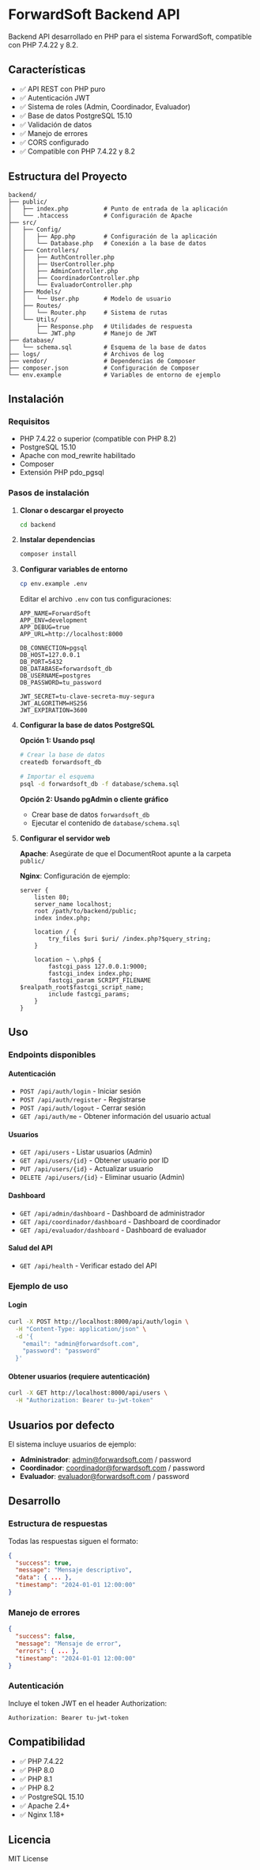 # ForwardSoft Backend API

Backend API desarrollado en PHP para el sistema ForwardSoft, compatible con PHP 7.4.22 y 8.2.

## Características

- ✅ API REST con PHP puro
- ✅ Autenticación JWT
- ✅ Sistema de roles (Admin, Coordinador, Evaluador)
- ✅ Base de datos PostgreSQL 15.10
- ✅ Validación de datos
- ✅ Manejo de errores
- ✅ CORS configurado
- ✅ Compatible con PHP 7.4.22 y 8.2

## Estructura del Proyecto

```
backend/
├── public/
│   ├── index.php          # Punto de entrada de la aplicación
│   └── .htaccess          # Configuración de Apache
├── src/
│   ├── Config/
│   │   ├── App.php        # Configuración de la aplicación
│   │   └── Database.php   # Conexión a la base de datos
│   ├── Controllers/
│   │   ├── AuthController.php
│   │   ├── UserController.php
│   │   ├── AdminController.php
│   │   ├── CoordinadorController.php
│   │   └── EvaluadorController.php
│   ├── Models/
│   │   └── User.php       # Modelo de usuario
│   ├── Routes/
│   │   └── Router.php     # Sistema de rutas
│   └── Utils/
│       ├── Response.php   # Utilidades de respuesta
│       └── JWT.php        # Manejo de JWT
├── database/
│   └── schema.sql         # Esquema de la base de datos
├── logs/                  # Archivos de log
├── vendor/                # Dependencias de Composer
├── composer.json          # Configuración de Composer
└── env.example            # Variables de entorno de ejemplo
```

## Instalación

### Requisitos

- PHP 7.4.22 o superior (compatible con PHP 8.2)
- PostgreSQL 15.10
- Apache con mod_rewrite habilitado
- Composer
- Extensión PHP pdo_pgsql

### Pasos de instalación

1. **Clonar o descargar el proyecto**
   ```bash
   cd backend
   ```

2. **Instalar dependencias**
   ```bash
   composer install
   ```

3. **Configurar variables de entorno**
   ```bash
   cp env.example .env
   ```
   
   Editar el archivo `.env` con tus configuraciones:
   ```env
   APP_NAME=ForwardSoft
   APP_ENV=development
   APP_DEBUG=true
   APP_URL=http://localhost:8000
   
   DB_CONNECTION=pgsql
   DB_HOST=127.0.0.1
   DB_PORT=5432
   DB_DATABASE=forwardsoft_db
   DB_USERNAME=postgres
   DB_PASSWORD=tu_password
   
   JWT_SECRET=tu-clave-secreta-muy-segura
   JWT_ALGORITHM=HS256
   JWT_EXPIRATION=3600
   ```

4. **Configurar la base de datos PostgreSQL**
   
   **Opción 1: Usando psql**
   ```bash
   # Crear la base de datos
   createdb forwardsoft_db
   
   # Importar el esquema
   psql -d forwardsoft_db -f database/schema.sql
   ```
   
   **Opción 2: Usando pgAdmin o cliente gráfico**
   - Crear base de datos `forwardsoft_db`
   - Ejecutar el contenido de `database/schema.sql`

5. **Configurar el servidor web**
   
   **Apache**: Asegúrate de que el DocumentRoot apunte a la carpeta `public/`
   
   **Nginx**: Configuración de ejemplo:
   ```nginx
   server {
       listen 80;
       server_name localhost;
       root /path/to/backend/public;
       index index.php;
       
       location / {
           try_files $uri $uri/ /index.php?$query_string;
       }
       
       location ~ \.php$ {
           fastcgi_pass 127.0.0.1:9000;
           fastcgi_index index.php;
           fastcgi_param SCRIPT_FILENAME $realpath_root$fastcgi_script_name;
           include fastcgi_params;
       }
   }
   ```

## Uso

### Endpoints disponibles

#### Autenticación
- `POST /api/auth/login` - Iniciar sesión
- `POST /api/auth/register` - Registrarse
- `POST /api/auth/logout` - Cerrar sesión
- `GET /api/auth/me` - Obtener información del usuario actual

#### Usuarios
- `GET /api/users` - Listar usuarios (Admin)
- `GET /api/users/{id}` - Obtener usuario por ID
- `PUT /api/users/{id}` - Actualizar usuario
- `DELETE /api/users/{id}` - Eliminar usuario (Admin)

#### Dashboard
- `GET /api/admin/dashboard` - Dashboard de administrador
- `GET /api/coordinador/dashboard` - Dashboard de coordinador
- `GET /api/evaluador/dashboard` - Dashboard de evaluador

#### Salud del API
- `GET /api/health` - Verificar estado del API

### Ejemplo de uso

#### Login
```bash
curl -X POST http://localhost:8000/api/auth/login \
  -H "Content-Type: application/json" \
  -d '{
    "email": "admin@forwardsoft.com",
    "password": "password"
  }'
```

#### Obtener usuarios (requiere autenticación)
```bash
curl -X GET http://localhost:8000/api/users \
  -H "Authorization: Bearer tu-jwt-token"
```

## Usuarios por defecto

El sistema incluye usuarios de ejemplo:

- **Administrador**: admin@forwardsoft.com / password
- **Coordinador**: coordinador@forwardsoft.com / password  
- **Evaluador**: evaluador@forwardsoft.com / password

## Desarrollo

### Estructura de respuestas

Todas las respuestas siguen el formato:

```json
{
  "success": true,
  "message": "Mensaje descriptivo",
  "data": { ... },
  "timestamp": "2024-01-01 12:00:00"
}
```

### Manejo de errores

```json
{
  "success": false,
  "message": "Mensaje de error",
  "errors": { ... },
  "timestamp": "2024-01-01 12:00:00"
}
```

### Autenticación

Incluye el token JWT en el header Authorization:
```
Authorization: Bearer tu-jwt-token
```

## Compatibilidad

- ✅ PHP 7.4.22
- ✅ PHP 8.0
- ✅ PHP 8.1
- ✅ PHP 8.2
- ✅ PostgreSQL 15.10
- ✅ Apache 2.4+
- ✅ Nginx 1.18+

## Licencia

MIT License
